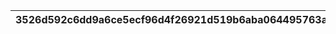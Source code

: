 |3526d592c6dd9a6ce5ecf96d4f26921d519b6aba064495763ac28feb76532bf5|deda70e922dd07e18c3005a515a8e3c97caec40637d7d78d68153ff48605cb92|e16af85df15f9f84eae016087c52a31c6fcdf3858a9a054b9c50a937ca970582|5fea2a5aaa7d91056c199bbb3b382664c723f39a3541c9a1e56d2fec4f1f5199|60361a097338b2c2e86c5355ddcfca63e0389f1f210c79e067012c7789f97f59|69d05635b8d3ddba6bd635a3a6ecd359b643c366e6502670157de5fdef6d8609|c51b628f2e1055dc4f76c81d52a62b0e1dee8a2cfda0578f27438be9718df0c3|a5554c8143a6ab154c7058a49ec9b022f62c8f9f344f13069a4b832a00983d98|738dba002b7bc9909bebe21db681debcd291d9909583dd27daf8d92d9ada361f|079996c9d9283cfdefd50c4ba4536fd9792fc15e2acc8618cffc92adab174670|8eef6c5ee6e0e39bfe17f9d102c8627c88b298c469db68ada0ec748230d413ae|
| --- | --- | --- | --- | --- | --- | --- | --- | --- | --- | --- |